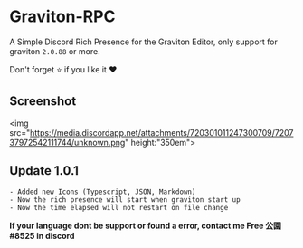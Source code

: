 # Graviton-RPC
A Simple Discord Rich Presence for the Graviton Editor, only support for graviton `2.0.88` or more.

Don't forget :star: if you like it :heart:

## Screenshot
<img src="https://media.discordapp.net/attachments/720301011247300709/720737972542111744/unknown.png" height:"350em">

## Update 1.0.1

```
- Added new Icons (Typescript, JSON, Markdown)
- Now the rich presence will start when graviton start up
- Now the time elapsed will not restart on file change
```

**If your language dont be support or found a error, contact me Free 公園#8525 in discord**


